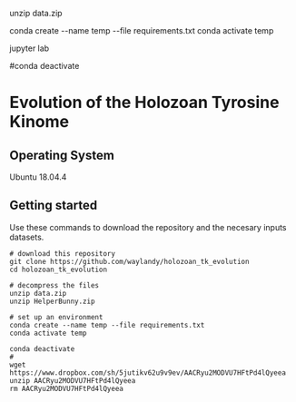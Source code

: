 unzip data.zip

conda create --name temp --file requirements.txt
conda activate temp

jupyter lab

#conda deactivate

# Evolution of the Holozoan Tyrosine Kinome

## Operating System

Ubuntu 18.04.4

## Getting started
Use these commands to download the repository and the necesary inputs datasets.
```
# download this repository
git clone https://github.com/waylandy/holozoan_tk_evolution
cd holozoan_tk_evolution

# decompress the files
unzip data.zip
unzip HelperBunny.zip

# set up an environment
conda create --name temp --file requirements.txt
conda activate temp

conda deactivate
# 
wget https://www.dropbox.com/sh/5jutikv62u9v9ev/AACRyu2MODVU7HFtPd4lQyeea
unzip AACRyu2MODVU7HFtPd4lQyeea
rm AACRyu2MODVU7HFtPd4lQyeea
```


